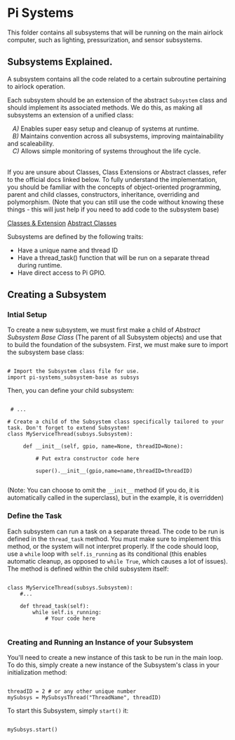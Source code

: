 # Pi Systems
This folder contains all subsystems that will be running on the main airlock computer, such as lighting, pressurization, and sensor subsystems.
 
## Subsystems Explained.
A subsystem contains all the code related to a certain subroutine pertaining to airlock operation.

Each subsystem should be an extension of the abstract `Subsystem` class and should implement its associated methods. We do this, as making all subsystems an extension of a unified class:

&nbsp;&nbsp;&nbsp;*A)* Enables super easy setup and cleanup of systems at runtime.<br/>
&nbsp;&nbsp;&nbsp;*B)* Maintains convention across all subsystems, improving maintainability and scaleability.<br/>
&nbsp;&nbsp;&nbsp;*C)* Allows simple monitoring of systems throughout the life cycle.<br/><br/>

If you are unsure about Classes, Class Extensions or Abstract classes, refer to the official docs linked below. To fully understand the implementation, you should be familiar with the concepts of object-oriented programming, parent and child classes, constructors, inheritance, overriding and polymorphism. (Note that you can still use the code without knowing these things - this will just help if you need to add code to the subsystem base)

[Classes & Extension](https://docs.python.org/3/tutorial/classes.html)
[Abstract Classes](https://www.python-course.eu/python3_abstract_classes.php)


Subsystems are defined by the following traits:
 - Have a unique name and thread ID
 - Have a thread_task() function that will be run on a separate thread during runtime.
 - Have direct access to Pi GPIO.


## Creating a Subsystem

### Intial Setup
To create a new subsystem, we must first make a child of *Abstract Subsystem Base Class* (The parent of all Subsystem objects) and use that to build the foundation of the subsystem. First, we must make sure to import the subsystem base class:

<pre><code>
# Import the Subsystem class file for use.
import pi-systems_subsystem-base as subsys
</code></pre>

Then, you can define your child subsystem:

<pre><code> 
 # ...

# Create a child of the Subsystem class specifically tailored to your task. Don't forget to extend Subsystem!
class MyServiceThread(subsys.Subsystem):
     
     def __init__(self, gpio, name=None, threadID=None):
     
         # Put extra constructor code here
         
         super().__init__(gpio,name=name,threadID=threadID)
     
</code></pre>

(Note: You can choose to omit the `__init__` method (if you do, it is automatically called in the superclass), but in the example, it is overridden)

### Define the Task
Each subsystem can run a task on a separate thread. The code to be run is defined in the `thread_task` method. You must make sure to implement this method, or the system will not interpret properly. If the code should loop, use a `while` loop with `self.is_running` as its conditional (this enables automatic cleanup, as opposed to `while True`, which causes a lot of issues). The method is defined within the child subsystem itself:

<pre><code>
class MyServiceThread(subsys.Subsystem):
    #...
    
    def thread_task(self):
        while self.is_running:
            # Your code here
     
</code></pre>

### Creating and Running an Instance of your Subsystem
You'll need to create a new instance of this task to be run in the main loop. To do this, simply create a new instance of the Subsystem's class in your initialization method:

<pre><code>
threadID = 2 # or any other unique number
mySubsys = MySubsysThread("ThreadName", threadID)
</code></pre>

To start this Subsystem, simply `start()` it:
<pre><code>
mySubsys.start()
</code></pre>
